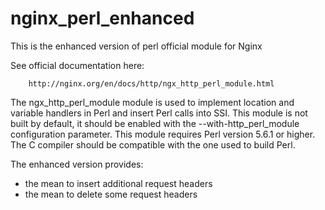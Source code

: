 nginx_perl_enhanced
===================

This is the enhanced version of perl official module for Nginx

See official documentation here:

        http://nginx.org/en/docs/http/ngx_http_perl_module.html

The ngx_http_perl_module module is used to implement location and variable handlers in Perl and insert Perl calls into SSI.
This module is not built by default, it should be enabled with the --with-http_perl_module configuration parameter.
This module requires Perl version 5.6.1 or higher. The C compiler should be compatible with the one used to build Perl.


The enhanced version provides:
* the mean to insert additional request headers
* the mean to delete some request headers
